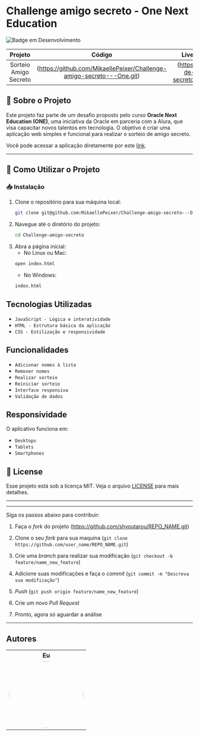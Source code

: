 # Challenge amigo secreto - One Next Education

![Badge em Desenvolvimento](http://img.shields.io/static/v1?label=STATUS&message=EM%20DESENVOLVIMENTO&color=GREEN&style=for-the-badge)

|        Projeto        |                                     Código                                       |                        Live Preview                        |
:----------------------:| :-------------------------------------------------------------------------------:| :---------------------------------------------------------:|
| Sorteio Amigo Secreto | (https://github.com/MikaellePeixer/Challenge-amigo-secreto---One.git)            | (https://sorteio-de-amigo-secreto.vercel.app)              |

## 🎉 Sobre o Projeto
Este projeto faz parte de um desafio proposto pelo curso **Oracle Next Education (ONE)**, uma iniciativa da Oracle em parceria com a Alura, que visa capacitar novos talentos em tecnologia. O objetivo é criar uma aplicação web simples e funcional para realizar o sorteio de amigo secreto.

Você pode acessar a aplicação diretamente por este [link](https://sorteio-de-amigo-secreto.vercel.app).

---

## 🚀 Como Utilizar o Projeto

### 📥 Instalação
1. Clone o repositório para sua máquina local:
   ```bash
   git clone git@github.com:MikaellePeixer/Challenge-amigo-secreto---One-Next-Education.git
   ```
2. Navegue até o diretório do projeto:
    ```bash
    cd Challenge-amigo-secreto
    ```
3. Abra a página inicial:
    - No Linux ou Mac:
    ```bash
    open index.html
    ```
    - No Windows:
    ```cmd
    index.html
    ```

## Tecnologias Utilizadas

- `JavaScript - Lógica e interatividade`
- `HTML - Estrutura básica da aplicação`
- `CSS - Estilização e responsividade`

## Funcionalidades

- `Adicionar nomes à lista`
- `Remover nomes`
- `Realizar sorteio`
- `Reiniciar sorteio`
- `Interface responsiva`
- `Validação de dados`

## Responsividade

O aplicativo funciona em:
- `Desktops`
- `Tablets`
- `Smartphones`

## 📝 License

Esse projeto está sob a licença MIT. Veja o arquivo [LICENSE](LICENSE) para mais detalhes.

---

-------------
Siga os passos abaixo para contribuir:

1. Faça o *fork* do projeto (<https://github.com/shyoutarou/REPO_NAME.git>)

2. Clone o seu *fork* para sua maquína (`git clone https://github.com/user_name/REPO_NAME.git`)

3. Crie uma *branch* para realizar sua modificação (`git checkout -b feature/name_new_feature`)

4. Adicione suas modificações e faça o *commit* (`git commit -m "Descreva sua modificação"`)

5. *Push* (`git push origin feature/name_new_feature`)

6. Crie um novo *Pull Request*

7. Pronto, agora só aguardar a análise 

--------------

## Autores    

 <div align=center>
  <table style="width:100%">
    <tr align=center>
      <th><strong>Eu</strong></th>
    </tr>
    <tr align=center>
      <td>
        <a href="https://github.com/MikaellePeixer">
          <img width="200" height="180" style="border-radius: 50%;" src="https://avatars.githubusercontent.com/u/157852660?v=4">
        </a>
      </td>
    </tr>
  </table>
</div> 

